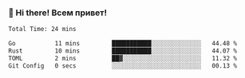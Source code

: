 ### 👋 Hi there! Всем привет!
<!--START_SECTION:waka-->

```txt
Total Time: 24 mins

Go           11 mins         ███████████░░░░░░░░░░░░░░   44.48 %
Rust         10 mins         ███████████░░░░░░░░░░░░░░   44.07 %
TOML         2 mins          ██▓░░░░░░░░░░░░░░░░░░░░░░   11.32 %
Git Config   0 secs          ░░░░░░░░░░░░░░░░░░░░░░░░░   00.13 %
```

<!--END_SECTION:waka-->

<!--
**urdekcah/urdekcah** is a ✨ _special_ ✨ repository because its `README.md` (this file) appears on your GitHub profile.

Here are some ideas to get you started:

- 🔭 I’m currently working on ...
- 🌱 I’m currently learning ...
- 👯 I’m looking to collaborate on ...
- 🤔 I’m looking for help with ...
- 💬 Ask me about ...
- 📫 How to reach me: ...
- 😄 Pronouns: ...
- ⚡ Fun fact: ...
-->
